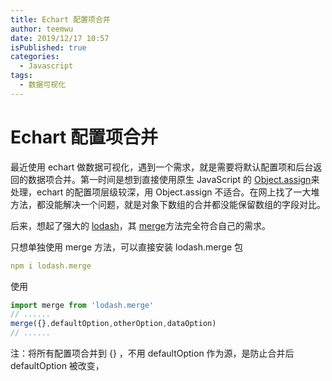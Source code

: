 ```yaml
---
title: Echart 配置项合并
author: teemwu
date: 2019/12/17 10:57
isPublished: true
categories:
  - Javascript
tags:
  - 数据可视化
---
```


# Echart 配置项合并

最近使用 echart 做数据可视化，遇到一个需求，就是需要将默认配置项和后台返回的数据项合并。第一时间是想到直接使用原生 JavaScript 的 [Object.assign](https://developer.mozilla.org/zh-CN/docs/Web/JavaScript/Reference/Global_Objects/Object/assign)来处理，echart 的配置项层级较深，用 Object.assign 不适合。在网上找了一大堆方法，都没能解决一个问题，就是对象下数组的合并都没能保留数组的字段对比。

后来，想起了强大的 [lodash](https://lodash.com/)，其 [merge](https://lodash.com/docs/4.17.15#merge)方法完全符合自己的需求。

只想单独使用 merge 方法，可以直接安装 lodash.merge 包

```yaml
npm i lodash.merge

```

使用
```javascript
import merge from 'lodash.merge'
// ......
merge({},defaultOption,otherOption,dataOption)
// ......
```
注：将所有配置项合并到 {} ，不用 defaultOption 作为源，是防止合并后 defaultOption 被改变，